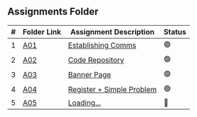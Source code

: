 ##  Assignments Folder

|   #   | Folder Link | Assignment Description |    Status  |
| :---: | ----------- | ---------------------- |    ----------- |
|   1   | <a href="https://docs.google.com/spreadsheets/d/1jAkhTTA8b8BxF5ckkyct44jOz8PNmREB9QxGERVDSeY/edit?usp=sharing">A01</a>     | <a href="https://docs.google.com/spreadsheets/d/1jAkhTTA8b8BxF5ckkyct44jOz8PNmREB9QxGERVDSeY/edit?usp=sharing">Establishing Comms</a>    |   🟢  |
|   2   | <a href="../../../">A02</a>     | <a href="../../../">Code Repository</a>      |    🟢  |
|   3   | <a href="A03">A03</a>     | <a href="A03">Banner Page</a>    |    🟢  |
|   4   | <a href="A04">A04</a>    | <a href="A04">Register + Simple Problem</a>      | 🟢   |
|   5   | <a href="A05">A05</a>    | <a href="A05">Loading...</a>      | 🔴   |